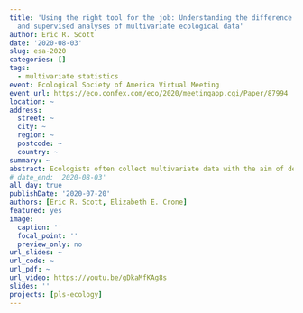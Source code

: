 ```yaml
---
title: 'Using the right tool for the job: Understanding the difference between unsupervised
  and supervised analyses of multivariate ecological data'
author: Eric R. Scott
date: '2020-08-03'
slug: esa-2020
categories: []
tags:
  - multivariate statistics
event: Ecological Society of America Virtual Meeting
event_url: https://eco.confex.com/eco/2020/meetingapp.cgi/Paper/87994
location: ~
address:
  street: ~
  city: ~
  region: ~
  postcode: ~
  country: ~
summary: ~
abstract: Ecologists often collect multivariate data with the aim of determining which of many possible predictor variables are associated with a response. Unsupervised analyses (e.g. principal components analysis, PCA) find axes that explain variation in predictor variables, whereas supervised analyses (e.g., partial least squares, PLS) explain co-variation between predictor variables and one or more response variables. These approaches are not interchangeable, especially when the predictors most responsible for variation in the response are not the greatest source of overall variation in the data—a situation that ecologists are likely to encounter. To illustrate the differences between PCA and PLS, we used PLS to re-analyze data from a case study that originally used PCA. The original study used leaf traits of several Solanum species and asked if the main axis of variation in the leaf traits (i.e. the first principal component axis) varied with habitat temperature and precipitation. They found a significant relationship with temperature, but not precipitation. However, when we instead asked the question "do leaf traits vary with temperature or precipitation?" and analyzed the data with PLS, we found a highly significant relationship between leaf traits and both temperature and precipitation. Examining the loadings of the PCA and PLS showed that the leaf traits that contributed to the overall variation in the data (PCA) differed from those that explained variation in habitat temperature or precipitation (PLS). We also used simulated datasets generated with different covariance structures to further illustrate differences between unsupervised and supervised analyses. When there were many predictor variables that strongly co-varied but were unrelated to the response, PLS greatly outperformed PCA at identifying which of the many predictors were most closely associated with the response. There are many applications for both unsupervised and supervised approaches in ecology. However, PCA is currently overused, at least in part because supervised approaches such as PLS are less familiar.
# date_end: '2020-08-03'
all_day: true
publishDate: '2020-07-20'
authors: [Eric R. Scott, Elizabeth E. Crone]
featured: yes
image:
  caption: ''
  focal_point: ''
  preview_only: no
url_slides: ~
url_code: ~
url_pdf: ~
url_video: https://youtu.be/gDkaMfKAg8s
slides: ''
projects: [pls-ecology]
---
```

